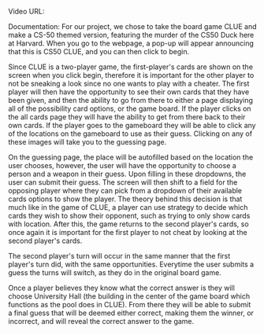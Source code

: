 Video URL:

Documentation:
For our project, we chose to take the board game CLUE and make a CS-50 themed version, featuring the murder of the CS50 Duck here at Harvard. When you go to the webpage, a pop-up will appear announcing that this is CS50 CLUE, and you can then click to begin.


Since CLUE is a two-player game, the first-player's cards are shown on the screen when you click begin, therefore it is important for the other player to not be sneaking a look since no one wants to play with a cheater. The first player will then have the opportunity to see their own cards that they have been given, and then the ability to go from there to either a page displaying all of the possibility card options, or the game board. If the player clicks on the all cards page they will have the ability to get from there back to their own cards. If the player goes to the gameboard they will be able to click any of the locations on the gameboard to use as their guess. Clicking on any of these images will take you to the guessing page.


On the guessing page, the place will be autofilled based on the location the user chooses, however, the user will have the opportunity to choose a person and a weapon in their guess. Upon filling in these dropdowns, the user can submit their guess. The screen will then shift to a field for the opposing player where they can pick from a dropdown of their available cards options to show the player. The theory behind this decision is that much like in the game of CLUE, a player can use strategy to decide which cards they wish to show their opponent, such as trying to only show cards with location. After this, the game returns to the second player's cards, so once again it is important for the first player to not cheat by looking at the second player's cards.


The second player's turn will occur in the same manner that the first player's turn did, with the same opportunities. Everytime the user submits a guess the turns will switch, as they do in the original board game.


Once a player believes they know what the correct answer is they will choose University Hall (the building in the center of the game board which functions as the pool does in CLUE). From there they will be able to submit a final guess that will be deemed either correct, making them the winner, or incorrect, and will reveal the correct answer to the game.
